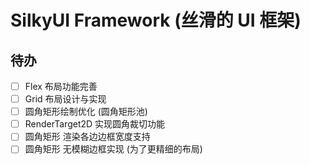 ﻿# SilkyUI Framework (丝滑的 UI 框架)

## 待办
- [ ] Flex 布局功能完善
- [ ] Grid 布局设计与实现
- [ ] 圆角矩形绘制优化 (圆角矩形池)
- [ ] RenderTarget2D 实现圆角裁切功能
- [ ] 圆角矩形 渲染各边边框宽度支持
- [ ] 圆角矩形 无模糊边框实现 (为了更精细的布局)